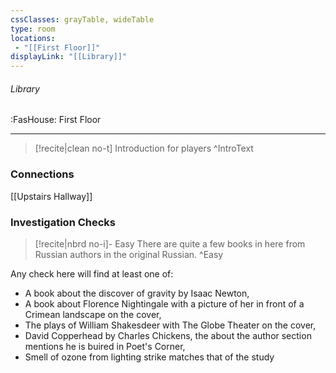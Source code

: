 ```yaml
---
cssClasses: grayTable, wideTable
type: room
locations:
 - "[[First Floor]]"
displayLink: "[[Library]]"
---
```

###### Library
<span class="sub2">:FasHouse: First Floor</span>

---

> [!recite|clean no-t]
>	Introduction for players
>^IntroText
	
### Connections
[[Upstairs Hallway]]

### Investigation Checks

> [!recite|nbrd no-i]- Easy
>	There are quite a few books in here from Russian authors in the original Russian.
>^Easy

Any check here will find at least one of:
- A book about the discover of gravity by Isaac Newton,
- A book about Florence Nightingale with a picture of her in front of a Crimean landscape on the cover,
- The plays of William Shakesdeer with The Globe Theater on the cover,
- David Copperhead by Charles Chickens, the about the author section mentions he is buired in Poet's Corner,
- Smell of ozone from lighting strike matches that of the study

